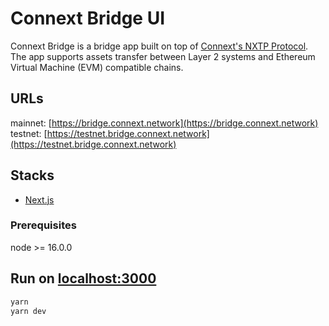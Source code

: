 # Connext Bridge UI
Connext Bridge is a bridge app built on top of [Connext's NXTP Protocol](https://github.com/connext/nxtp). The app supports assets transfer between Layer 2 systems and Ethereum Virtual Machine (EVM) compatible chains. 

## URLs
mainnet: [https://bridge.connext.network](https://bridge.connext.network)
testnet: [https://testnet.bridge.connext.network](https://testnet.bridge.connext.network)

## Stacks
- [Next.js](https://nextjs.org)

### Prerequisites
node >= 16.0.0

## Run on [localhost:3000](http://localhost:3000)
```bash
yarn
yarn dev
```